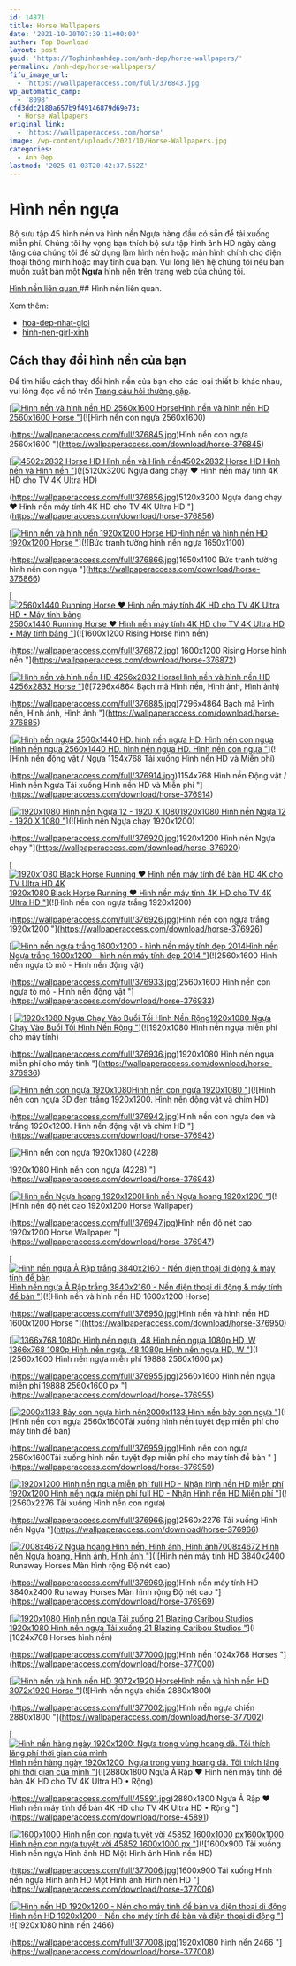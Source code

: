```yaml
---
id: 14871
title: Horse Wallpapers
date: '2021-10-20T07:39:11+00:00'
author: Top Download
layout: post
guid: 'https://Tophinhanhdep.com/anh-dep/horse-wallpapers/'
permalink: /anh-dep/horse-wallpapers/
fifu_image_url:
  - 'https://wallpaperaccess.com/full/376843.jpg'
wp_automatic_camp:
  - '8098'
cfd3ddc2180a657b9f49146879d69e73:
  - Horse Wallpapers
original_link:
  - 'https://wallpaperaccess.com/horse'
image: /wp-content/uploads/2021/10/Horse-Wallpapers.jpg
categories:
  - Ảnh Đẹp
lastmod: '2025-01-03T20:42:37.552Z'
---
```

# Hình nền ngựa

Bộ sưu tập 45 hình nền và hình nền Ngựa hàng đầu có sẵn để tải xuống miễn phí. Chúng tôi hy vọng bạn thích bộ sưu tập hình ảnh HD ngày càng tăng của chúng tôi để sử dụng làm hình nền hoặc màn hình chính cho điện thoại thông minh hoặc máy tính của bạn. Vui lòng liên hệ chúng tôi nếu bạn muốn xuất bản một **Ngựa** hình nền trên trang web của chúng tôi.

[Hình nền liên quan ](#related) ## Hình nền liên quan.

   
 Xem thêm:

   
- [hoa-dep-nhat-gioi](https://tophinhanhdep.com/hinh-hoa-dep/hoa-dep-nhat-gioi/)
- [hinh-nen-girl-xinh](https://tophinhanhdep.com/gai-xinh/hinh-nen-girl-xinh/)

## Cách thay đổi hình nền của bạn

Để tìm hiểu cách thay đổi hình nền của bạn cho các loại thiết bị khác nhau, vui lòng đọc về nó trên [Trang câu hỏi thường gặp](https://tophinhanhdep.com/faq/).

  
[[![Hình nền và hình nền HD 2560x1600 Horse](https://wallpaperaccess.com/full/376843.jpg)Hình nền và hình nền HD 2560x1600 Horse "](https://wallpaperaccess.com/download/horse-376843)](![Hình nền con ngựa 2560x1600)

(https://wallpaperaccess.com/full/376845.jpg)Hình nền con ngựa 2560x1600 "](https://wallpaperaccess.com/download/horse-376845)

[[![4502x2832 Horse HD Hình nền và Hình nền](https://wallpaperaccess.com/full/376855.jpg)4502x2832 Horse HD Hình nền và Hình nền "](https://wallpaperaccess.com/download/horse-376855)](![5120x3200 Ngựa đang chạy ❤ Hình nền máy tính 4K HD cho TV 4K Ultra HD)

(https://wallpaperaccess.com/full/376856.jpg)5120x3200 Ngựa đang chạy ❤ Hình nền máy tính 4K HD cho TV 4K Ultra HD "](https://wallpaperaccess.com/download/horse-376856)

[[![Hình nền và hình nền 1920x1200 Horse HD](https://wallpaperaccess.com/full/376865.jpg)Hình nền và hình nền HD 1920x1200 Horse "](https://wallpaperaccess.com/download/horse-376865)](![Bức tranh tường hình nền ngựa 1650x1100)

(https://wallpaperaccess.com/full/376866.jpg)1650x1100 Bức tranh tường hình nền con ngựa "](https://wallpaperaccess.com/download/horse-376866)

[[![2560x1440 Running Horse ❤ Hình nền máy tính 4K HD cho TV 4K Ultra HD • Máy tính bảng](https://wallpaperaccess.com/full/376868.jpg)2560x1440 Running Horse ❤ Hình nền máy tính 4K HD cho TV 4K Ultra HD • Máy tính bảng "](https://wallpaperaccess.com/download/horse-376868)](![1600x1200 Rising Horse hình nền)

(https://wallpaperaccess.com/full/376872.jpg) 1600x1200 Rising Horse hình nền "](https://wallpaperaccess.com/download/horse-376872)

[[![Hình nền và hình nền HD 4256x2832 Horse](https://wallpaperaccess.com/full/376884.jpg)Hình nền và hình nền HD 4256x2832 Horse "](https://wallpaperaccess.com/download/horse-376884)](![7296x4864 Bạch mã Hình nền, Hình ảnh, Hình ảnh)

(https://wallpaperaccess.com/full/376885.jpg)7296x4864 Bạch mã Hình nền, Hình ảnh, Hình ảnh "](https://wallpaperaccess.com/download/horse-376885)

[[![Hình nền ngựa 2560x1440 HD.  hình nền ngựa HD.  Hình nền con ngựa](https://wallpaperaccess.com/full/376892.jpg)Hình nền ngựa 2560x1440 HD. hình nền ngựa HD. Hình nền con ngựa "](https://wallpaperaccess.com/download/horse-376892)](![Hình nền động vật / Ngựa 1154x768 Tải xuống Hình nền HD và Miễn phí)

(https://wallpaperaccess.com/full/376914.jpg)1154x768 Hình nền Động vật / Hình nền Ngựa Tải xuống Hình nền HD và Miễn phí "](https://wallpaperaccess.com/download/horse-376914)

[[![1920x1080 Hình nền Ngựa 12 - 1920 X 1080](https://wallpaperaccess.com/full/376917.jpg)1920x1080 Hình nền Ngựa 12 - 1920 X 1080 "](https://wallpaperaccess.com/download/horse-376917)](![Hình nền Ngựa chạy 1920x1200)

(https://wallpaperaccess.com/full/376920.jpg)1920x1200 Hình nền Ngựa chạy "](https://wallpaperaccess.com/download/horse-376920)

[[![1920x1080 Black Horse Running ❤ Hình nền máy tính để bàn HD 4K cho TV Ultra HD 4K](https://wallpaperaccess.com/full/376924.jpg)1920x1080 Black Horse Running ❤ Hình nền máy tính 4K HD cho TV 4K Ultra HD "](https://wallpaperaccess.com/download/horse-376924)](![Hình nền con ngựa trắng 1920x1200)

(https://wallpaperaccess.com/full/376926.jpg)Hình nền con ngựa trắng 1920x1200 "](https://wallpaperaccess.com/download/horse-376926)

[[![Hình nền ngựa trắng 1600x1200 - hình nền máy tính đẹp 2014](https://wallpaperaccess.com/full/376929.jpg)Hình nền Ngựa trắng 1600x1200 - hình nền máy tính đẹp 2014 "](https://wallpaperaccess.com/download/horse-376929)](![2560x1600 Hình nền ngựa tò mò - Hình nền động vật)

(https://wallpaperaccess.com/full/376933.jpg)2560x1600 Hình nền con ngựa tò mò - Hình nền động vật "](https://wallpaperaccess.com/download/horse-376933)

[ [![1920x1080 Ngựa Chạy Vào Buổi Tối Hình Nền Rộng](https://wallpaperaccess.com/full/376935.jpg)1920x1080 Ngựa Chạy Vào Buổi Tối Hình Nền Rộng "](https://wallpaperaccess.com/download/horse-376935)](![1920x1080 Hình nền ngựa miễn phí cho máy tính)

(https://wallpaperaccess.com/full/376936.jpg)1920x1080 Hình nền ngựa miễn phí cho máy tính "](https://wallpaperaccess.com/download/horse-376936)

[[![Hình nền con ngựa 1920x1080](https://wallpaperaccess.com/full/376940.jpg)Hình nền con ngựa 1920x1080 "](https://wallpaperaccess.com/download/horse-376940)](![Hình nền con ngựa 3D đen trắng 1920x1200.  Hình nền động vật và chim HD)

(https://wallpaperaccess.com/full/376942.jpg)Hình nền con ngựa đen và trắng 1920x1200. Hình nền động vật và chim HD "](https://wallpaperaccess.com/download/horse-376942)

[![Hình nền con ngựa 1920x1080 (4228)](https://wallpaperaccess.com/full/376943.jpg)

1920x1080 Hình nền con ngựa (4228) "](https://wallpaperaccess.com/download/horse-376943)

[[![Hình nền Ngựa hoang 1920x1200](https://wallpaperaccess.com/full/376945.jpg)Hình nền Ngựa hoang 1920x1200 "](https://wallpaperaccess.com/download/horse-376945)](![Hình nền độ nét cao 1920x1200 Horse Wallpaper)

(https://wallpaperaccess.com/full/376947.jpg)Hình nền độ nét cao 1920x1200 Horse Wallpaper "](https://wallpaperaccess.com/download/horse-376947)

[[![Hình nền ngựa Ả Rập trắng 3840x2160 - Nền điện thoại di động & máy tính để bàn](https://wallpaperaccess.com/full/376948.jpg)Hình nền ngựa Ả Rập trắng 3840x2160 - Nền điện thoại di động &amp; máy tính để bàn "](https://wallpaperaccess.com/download/horse-376948)](![Hình nền và hình nền HD 1600x1200 Horse)

(https://wallpaperaccess.com/full/376950.jpg)Hình nền và hình nền HD 1600x1200 Horse "](https://wallpaperaccess.com/download/horse-376950)

[[![1366x768 1080p Hình nền ngựa, 48 Hình nền ngựa 1080p HD, W](https://wallpaperaccess.com/full/376953.jpg)1366x768 1080p Hình nền ngựa, 48 1080p Hình nền ngựa HD, W "](https://wallpaperaccess.com/download/horse-376953)](![2560x1600 Hình nền ngựa miễn phí 19888 2560x1600 px)

(https://wallpaperaccess.com/full/376955.jpg)2560x1600 Hình nền ngựa miễn phí 19888 2560x1600 px "](https://wallpaperaccess.com/download/horse-376955)

[[![2000x1133 Bảy con ngựa hình nền](https://wallpaperaccess.com/full/376957.jpg)2000x1133 Hình nền bảy con ngựa "](https://wallpaperaccess.com/download/horse-376957)](![Hình nền con ngựa 2560x1600Tải xuống hình nền tuyệt đẹp miễn phí cho máy tính để bàn)

(https://wallpaperaccess.com/full/376959.jpg)Hình nền con ngựa 2560x1600Tải xuống hình nền tuyệt đẹp miễn phí cho máy tính để bàn " ](https://wallpaperaccess.com/download/horse-376959)

[[![1920x1200 Hình nền ngựa miễn phí full HD - Nhận hình nền HD miễn phí](https://wallpaperaccess.com/full/376965.jpg)1920x1200 Hình nền ngựa miễn phí full HD - Nhận Hình nền HD Miễn phí "](https://wallpaperaccess.com/download/horse-376965)](![2560x2276 Tải xuống Hình nền con ngựa)

(https://wallpaperaccess.com/full/376966.jpg)2560x2276 Tải xuống Hình nền Ngựa "](https://wallpaperaccess.com/download/horse-376966)

[[![7008x4672 Ngựa hoang Hình nền, Hình ảnh, Hình ảnh](https://wallpaperaccess.com/full/376967.jpg)7008x4672 Hình nền Ngựa hoang, Hình ảnh, Hình ảnh "](https://wallpaperaccess.com/download/horse-376967)](![Hình nền máy tính HD 3840x2400 Runaway Horses Màn hình rộng Độ nét cao)

(https://wallpaperaccess.com/full/376969.jpg)Hình nền máy tính HD 3840x2400 Runaway Horses Màn hình rộng Độ nét cao "](https://wallpaperaccess.com/download/horse-376969)

[[![1920x1080 Hình nền ngựa Tải xuống 21 Blazing Caribou Studios](https://wallpaperaccess.com/full/376999.jpg)1920x1080 Hình nền ngựa Tải xuống 21 Blazing Caribou Studios "](https://wallpaperaccess.com/download/horse-376999)](![1024x768 Horses hình nền)

(https://wallpaperaccess.com/full/377000.jpg)Hình nền 1024x768 Horses "](https://wallpaperaccess.com/download/horse-377000)

[[![Hình nền và hình nền HD 3072x1920 Horse](https://wallpaperaccess.com/full/377001.jpg)Hình nền và hình nền HD 3072x1920 Horse "](https://wallpaperaccess.com/download/horse-377001)](![Hình nền ngựa chiến 2880x1800)

(https://wallpaperaccess.com/full/377002.jpg)Hình nền ngựa chiến 2880x1800 "](https://wallpaperaccess.com/download/horse-377002)

[[![Hình nền hàng ngày 1920x1200: Ngựa trong vùng hoang dã.  Tôi thích lãng phí thời gian của mình](https://wallpaperaccess.com/full/94513.jpg)Hình nền hàng ngày 1920x1200: Ngựa trong vùng hoang dã. Tôi thích lãng phí thời gian của mình "](https://wallpaperaccess.com/download/horse-94513)](![2880x1800 Ngựa Ả Rập ❤ Hình nền máy tính để bàn 4K HD cho TV 4K Ultra HD • Rộng)

(https://wallpaperaccess.com/full/45891.jpg)2880x1800 Ngựa Ả Rập ❤ Hình nền máy tính để bàn 4K HD cho TV 4K Ultra HD • Rộng "](https://wallpaperaccess.com/download/horse-45891)

[[![1600x1000 Hình nền con ngựa tuyệt vời 45852 1600x1000 px](https://wallpaperaccess.com/full/377005.jpg)1600x1000 Hình nền con ngựa tuyệt vời 45852 1600x1000 px "](https://wallpaperaccess.com/download/horse-377005)](![1600x900 Tải xuống Hình nền ngựa Hình ảnh HD Một Hình ảnh Hình nền HD)

(https://wallpaperaccess.com/full/377006.jpg)1600x900 Tải xuống Hình nền ngựa Hình ảnh HD Một Hình ảnh Hình nền HD "](https://wallpaperaccess.com/download/horse-377006)

[[![Hình nền HD 1920x1200 - Nền cho máy tính để bàn và điện thoại di động](https://wallpaperaccess.com/full/377007.jpg)Hình nền HD 1920x1200 - Nền cho máy tính để bàn và điện thoại di động "](https://wallpaperaccess.com/download/horse-377007)](![1920x1080 hình nền 2466)

(https://wallpaperaccess.com/full/377008.jpg)1920x1080 hình nền 2466 "](https://wallpaperaccess.com/download/horse-377008)
